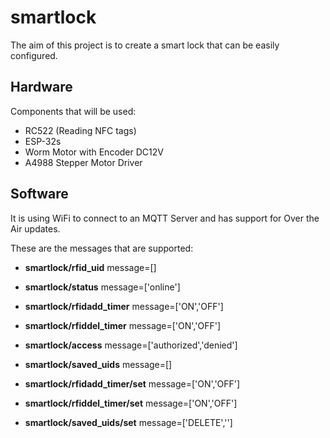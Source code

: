 # smartlock

The aim of this project is to create a smart lock that can be easily configured.

## Hardware
Components that will be used:
  - RC522 (Reading NFC tags)
  - ESP-32s
  - Worm Motor with Encoder DC12V
  - A4988 Stepper Motor Driver

## Software
It is using WiFi to connect to an MQTT Server and has support for Over the Air updates.

These are the messages that are supported:
  - **smartlock/rfid_uid** message=[<uid>]
  - **smartlock/status** message=['online']
  - **smartlock/rfidadd_timer** message=['ON','OFF']
  - **smartlock/rfiddel_timer** message=['ON','OFF']
  - **smartlock/access** message=['authorized','denied']
  - **smartlock/saved_uids** message=[<uid list>]

  - **smartlock/rfidadd_timer/set** message=['ON','OFF']
  - **smartlock/rfiddel_timer/set** message=['ON','OFF']
  - **smartlock/saved_uids/set** message=['DELETE','']
